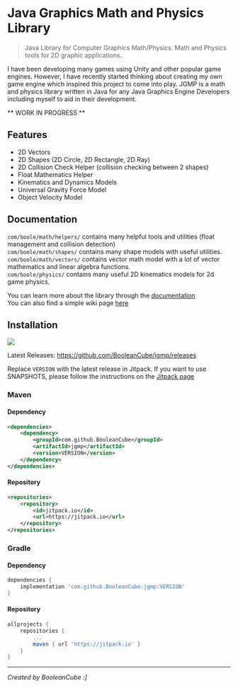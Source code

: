 # Java Graphics Math and Physics Library
> Java Library for Computer Graphics Math/Physics. Math and Physics tools for 2D graphic applications.

I have been developing many games using Unity and other popular game engines. However, I have recently started thinking about creating my own game engine which inspired this project to come into play. JGMP is a math and physics library written in Java for any Java Graphics Engine Developers including myself to aid in their development.

** WORK IN PROGRESS **

## Features
- 2D Vectors
- 2D Shapes (2D Circle, 2D Rectangle, 2D Ray)
- 2D Collision Check Helper (collision checking between 2 shapes)
- Float Mathematics Helper
- Kinematics and Dynamics Models
- Universal Gravity Force Model
- Object Velocity Model

## Documentation
`com/boole/math/helpers/` contains many helpful tools and utilities (float management and collision detection) <br>
`com/boole/math/shapes/` contains many shape models with useful utilities. <br>
`com/boole/math/vectors/` contains vector math model with a lot of vector mathematics and linear algebra functions. <br>
`com/boole/physics/` contains many useful 2D kinematics models for 2d game physics.

You can learn more about the library through the [documentation](https://booleancube.github.io/projects/jgmp/main.html) <br>
You can also find a simple wiki page [here](https://github.com/BooleanCube/jgmp/wiki)

## Installation
[![](https://jitpack.io/v/BooleanCube/jgmp.svg)](https://jitpack.io/#BooleanCube/jgmp)

Latest Releases: https://github.com/BooleanCube/jgmp/releases

Replace `VERSION` with the latest release in Jitpack. If you want to use SNAPSHOTS, please follow the instructions on the [Jitpack page](https://jitpack.io/#BooleanCube/jgmp)

### Maven
#### Dependency
```xml
<dependencies>
    <dependency>
        <groupId>com.github.BooleanCube</groupId>
        <artifactId>jgmp</artifactId>
        <version>VERSION</version>
    </dependency>
</dependencies>
```
#### Repository
```xml
<repositories>
    <repository>
        <id>jitpack.io</id>
        <url>https://jitpack.io</url>
    </repository>
</repositories>
```

### Gradle
#### Dependency
```gradle
dependencies {
    implementation 'com.github.BooleanCube:jgmp:VERSION'
}
```
#### Repository
```gradle
allprojects {
    repositories {
        ...
        maven { url 'https://jitpack.io' }
    }
}
```

----

*Created by BooleanCube :]*
